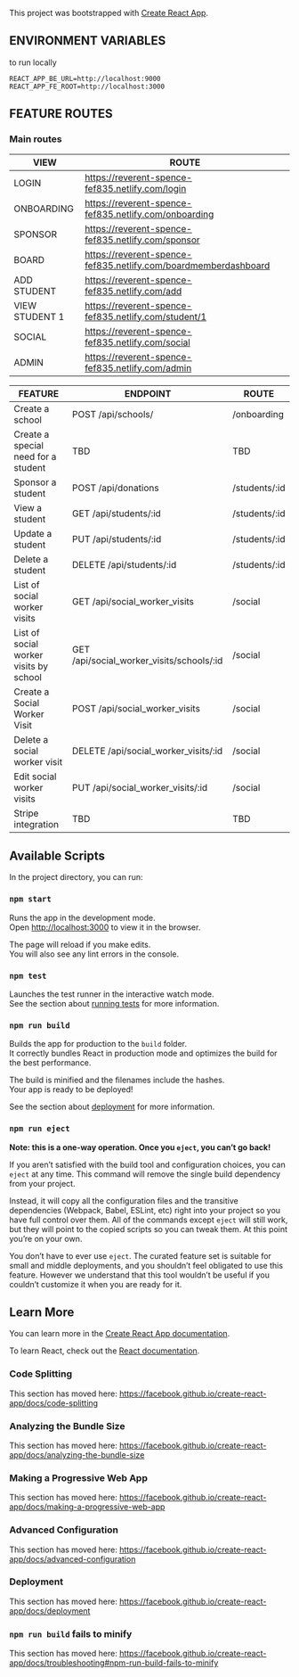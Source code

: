 This project was bootstrapped with [Create React App](https://github.com/facebook/create-react-app).

## ENVIRONMENT VARIABLES

to run locally

```
REACT_APP_BE_URL=http://localhost:9000
REACT_APP_FE_ROOT=http://localhost:3000
```

## FEATURE ROUTES

### Main routes
| VIEW           | ROUTE                                                           |
| -------------- | --------------------------------------------------------------- |
| LOGIN          | https://reverent-spence-fef835.netlify.com/login                |
| ONBOARDING     | https://reverent-spence-fef835.netlify.com/onboarding           |
| SPONSOR        | https://reverent-spence-fef835.netlify.com/sponsor              |
| BOARD          | https://reverent-spence-fef835.netlify.com/boardmemberdashboard |
| ADD STUDENT    | https://reverent-spence-fef835.netlify.com/add                  |
| VIEW STUDENT 1 | https://reverent-spence-fef835.netlify.com/student/1            |
| SOCIAL         | https://reverent-spence-fef835.netlify.com/social               |
| ADMIN          | https://reverent-spence-fef835.netlify.com/admin                |

| FEATURE                                | ENDPOINT                                  | ROUTE         |
| -------------------------------------- | ----------------------------------------- | ------------- |
| Create a school                        | POST /api/schools/                        | /onboarding   |
| Create a special need for a student    | TBD                                       | TBD           |
| Sponsor a student                      | POST /api/donations                       | /students/:id |
| View a student                         | GET /api/students/:id                     | /students/:id |
| Update a student                       | PUT /api/students/:id                     | /students/:id |
| Delete a student                       | DELETE /api/students/:id                  | /students/:id |
| List of social worker visits           | GET /api/social_worker_visits             | /social       |
| List of social worker visits by school | GET /api/social_worker_visits/schools/:id | /social       |
| Create a Social Worker Visit           | POST /api/social_worker_visits            | /social       |
| Delete a social worker visit           | DELETE /api/social_worker_visits/:id      | /social       |
| Edit social worker visits              | PUT /api/social_worker_visits/:id         | /social       |
| Stripe integration                     | TBD                                       | TBD           |

## Available Scripts

In the project directory, you can run:

### `npm start`

Runs the app in the development mode.<br>
Open [http://localhost:3000](http://localhost:3000) to view it in the browser.

The page will reload if you make edits.<br>
You will also see any lint errors in the console.

### `npm test`

Launches the test runner in the interactive watch mode.<br>
See the section about [running tests](https://facebook.github.io/create-react-app/docs/running-tests) for more information.

### `npm run build`

Builds the app for production to the `build` folder.<br>
It correctly bundles React in production mode and optimizes the build for the best performance.

The build is minified and the filenames include the hashes.<br>
Your app is ready to be deployed!

See the section about [deployment](https://facebook.github.io/create-react-app/docs/deployment) for more information.

### `npm run eject`

**Note: this is a one-way operation. Once you `eject`, you can’t go back!**

If you aren’t satisfied with the build tool and configuration choices, you can `eject` at any time. This command will remove the single build dependency from your project.

Instead, it will copy all the configuration files and the transitive dependencies (Webpack, Babel, ESLint, etc) right into your project so you have full control over them. All of the commands except `eject` will still work, but they will point to the copied scripts so you can tweak them. At this point you’re on your own.

You don’t have to ever use `eject`. The curated feature set is suitable for small and middle deployments, and you shouldn’t feel obligated to use this feature. However we understand that this tool wouldn’t be useful if you couldn’t customize it when you are ready for it.

## Learn More

You can learn more in the [Create React App documentation](https://facebook.github.io/create-react-app/docs/getting-started).

To learn React, check out the [React documentation](https://reactjs.org/).

### Code Splitting

This section has moved here: https://facebook.github.io/create-react-app/docs/code-splitting

### Analyzing the Bundle Size

This section has moved here: https://facebook.github.io/create-react-app/docs/analyzing-the-bundle-size

### Making a Progressive Web App

This section has moved here: https://facebook.github.io/create-react-app/docs/making-a-progressive-web-app

### Advanced Configuration

This section has moved here: https://facebook.github.io/create-react-app/docs/advanced-configuration

### Deployment

This section has moved here: https://facebook.github.io/create-react-app/docs/deployment

### `npm run build` fails to minify

This section has moved here: https://facebook.github.io/create-react-app/docs/troubleshooting#npm-run-build-fails-to-minify
